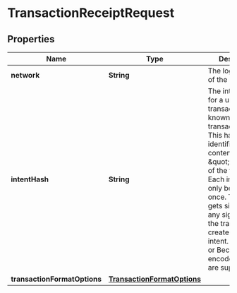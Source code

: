 

# TransactionReceiptRequest


## Properties

| Name | Type | Description | Notes |
|------------ | ------------- | ------------- | -------------|
|**network** | **String** | The logical name of the network |  |
|**intentHash** | **String** | The intent hash for a user transaction, also known as the transaction id. This hash identifies the core content \&quot;intent\&quot; of the transaction. Each intent can only be committed once. This hash gets signed by any signatories on the transaction, to create the signed intent. Either hex or Bech32m-encoded strings are supported.  |  |
|**transactionFormatOptions** | [**TransactionFormatOptions**](TransactionFormatOptions.md) |  |  [optional] |



